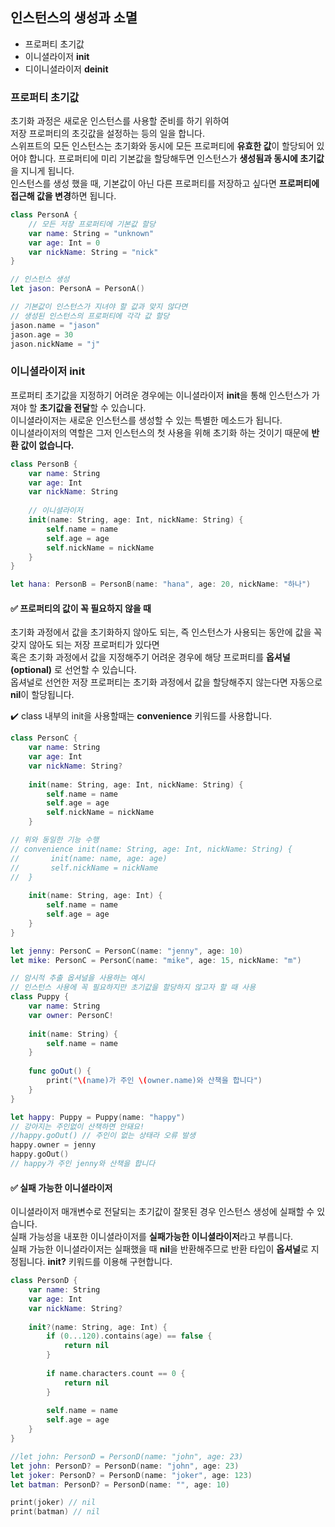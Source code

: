 ## 인스턴스의 생성과 소멸
* 프로퍼티 초기값
* 이니셜라이저 **init**
* 디이니셜라이저 **deinit**

### 프로퍼티 초기값
초기화 과정은 새로운 인스턴스를 사용할 준비를 하기 위하여   
저장 프로퍼티의 초깃값을 설정하는 등의 일을 합니다.  
스위프트의 모든 인스턴스는 초기화와 동시에 모든 프로퍼티에 **유효한 값**이 할당되어 있어야 합니다.
프로퍼티에 미리 기본값을 할당해두면 인스턴스가 **생성됨과 동시에 초기값**을 지니게 됩니다.  
인스턴스를 생성 했을 때, 기본값이 아닌 다른 프로퍼티를 저장하고 싶다면 **프로퍼티에 접근해 값을 변경**하면 됩니다.

~~~Swift
class PersonA {
    // 모든 저장 프로퍼티에 기본값 할당
    var name: String = "unknown"
    var age: Int = 0
    var nickName: String = "nick"
}

// 인스턴스 생성
let jason: PersonA = PersonA()

// 기본값이 인스턴스가 지녀야 할 값과 맞지 않다면
// 생성된 인스턴스의 프로퍼티에 각각 값 할당
jason.name = "jason"
jason.age = 30
jason.nickName = "j"
~~~

### 이니셜라이저 init
프로퍼티 초기값을 지정하기 어려운 경우에는 이니셜라이저 **init**을 통해 인스턴스가 가져야 할 **초기값을 전달**할 수 있습니다.  
이니셜라이저는 새로운 인스턴스를 생성할 수 있는 특별한 메소드가 됩니다.  
이니셜라이저의 역할은 그저 인스턴스의 첫 사용을 위해 초기화 하는 것이기 때문에 **반환 값이 없습니다.**   

~~~Swift
class PersonB {
    var name: String
    var age: Int
    var nickName: String
    
    // 이니셜라이저
    init(name: String, age: Int, nickName: String) {
        self.name = name
        self.age = age
        self.nickName = nickName
    }
}

let hana: PersonB = PersonB(name: "hana", age: 20, nickName: "하나")
~~~

#### ✅ 프로퍼티의 값이 꼭 필요하지 않을 때
초기화 과정에서 값을 초기화하지 않아도 되는, 즉 인스턴스가 사용되는 동안에 값을 꼭 갖지 않아도 되는 저장 프로퍼티가 있다면  
혹은 초기화 과정에서 값을 지정해주기 어려운 경우에 해당 프로퍼티를 **옵셔널(optional)** 로 선언할 수 있습니다.   
옵셔널로 선언한 저장 프로퍼티는 초기화 과정에서 값을 할당해주지 않는다면 자동으로 **nil**이 할당됩니다.  

✔️ class 내부의 init을 사용할때는 **convenience** 키워드를 사용합니다.

~~~Swift
class PersonC {
    var name: String
    var age: Int
    var nickName: String?
    
    init(name: String, age: Int, nickName: String) {
        self.name = name
        self.age = age
        self.nickName = nickName
    }

// 위와 동일한 기능 수행
// convenience init(name: String, age: Int, nickName: String) {
//       init(name: name, age: age)
//       self.nickName = nickName
//  }
    
    init(name: String, age: Int) {
        self.name = name
        self.age = age
    }
}

let jenny: PersonC = PersonC(name: "jenny", age: 10)
let mike: PersonC = PersonC(name: "mike", age: 15, nickName: "m")
~~~

~~~Swift
// 암시적 추출 옵셔널을 사용하는 예시
// 인스턴스 사용에 꼭 필요하지만 초기값을 할당하지 않고자 할 때 사용
class Puppy {
    var name: String
    var owner: PersonC!
    
    init(name: String) {
        self.name = name
    }
    
    func goOut() {
        print("\(name)가 주인 \(owner.name)와 산책을 합니다")
    }
}

let happy: Puppy = Puppy(name: "happy")
// 강아지는 주인없이 산책하면 안돼요!
//happy.goOut() // 주인이 없는 상태라 오류 발생
happy.owner = jenny
happy.goOut()
// happy가 주인 jenny와 산책을 합니다
~~~

#### ✅ 실패 가능한 이니셜라이저
이니셜라이저 매개변수로 전달되는 초기값이 잘못된 경우 인스턴스 생성에 실패할 수 있습니다.  
실패 가능성을 내포한 이니셜라이저를 **실패가능한 이니셜라이저**라고 부릅니다.  
실패 가능한 이니셜라이저는 실패했을 때 **nil**을 반환해주므로 반환 타입이 **옵셔널**로 지정됩니다.
**init?** 키워드를 이용해 구현합니다. 

~~~Swift
class PersonD {
    var name: String
    var age: Int
    var nickName: String?
    
    init?(name: String, age: Int) {
        if (0...120).contains(age) == false {
            return nil
        }
        
        if name.characters.count == 0 {
            return nil
        }
        
        self.name = name
        self.age = age
    }
}

//let john: PersonD = PersonD(name: "john", age: 23)
let john: PersonD? = PersonD(name: "john", age: 23)
let joker: PersonD? = PersonD(name: "joker", age: 123)
let batman: PersonD? = PersonD(name: "", age: 10)

print(joker) // nil
print(batman) // nil
~~~

